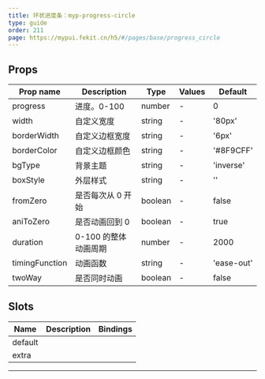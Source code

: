 ```yaml
---
title: 环状进度条：myp-progress-circle
type: guide
order: 211
page: https://mypui.fekit.cn/h5/#/pages/base/progress_circle
---
```


## Props

| Prop name      | Description          | Type    | Values | Default    |
| -------------- | -------------------- | ------- | ------ | ---------- |
| progress       | 进度。0-100          | number  | -      | 0          |
| width          | 自定义宽度           | string  | -      | '80px'     |
| borderWidth    | 自定义边框宽度       | string  | -      | '6px'      |
| borderColor    | 自定义边框颜色       | string  | -      | '#8F9CFF'  |
| bgType         | 背景主题             | string  | -      | 'inverse'  |
| boxStyle       | 外层样式             | string  | -      | ''         |
| fromZero       | 是否每次从 0 开始    | boolean | -      | false      |
| aniToZero      | 是否动画回到 0       | boolean | -      | true       |
| duration       | 0-100 的整体动画周期 | number  | -      | 2000       |
| timingFunction | 动画函数             | string  | -      | 'ease-out' |
| twoWay         | 是否同时动画         | boolean | -      | false      |

## Slots

| Name    | Description | Bindings |
| ------- | ----------- | -------- |
| default |             |          |
| extra   |             |          |

---
